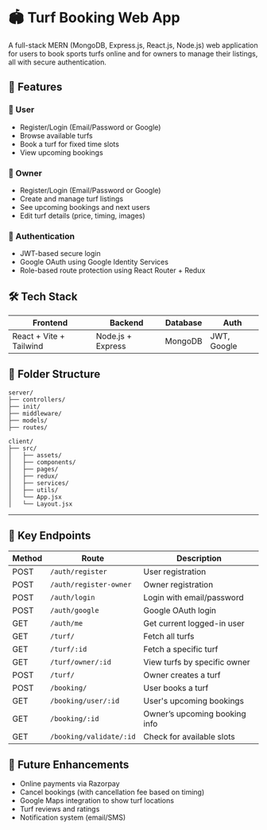 
# 🏟️ Turf Booking Web App

A full-stack MERN (MongoDB, Express.js, React.js, Node.js) web application for users to book sports turfs online and for owners to manage their listings, all with secure authentication.

## 🚀 Features

### 👤 User

- Register/Login (Email/Password or Google)
- Browse available turfs
- Book a turf for fixed time slots
- View upcoming bookings

### 👑 Owner

- Register/Login (Email/Password or Google)
- Create and manage turf listings
- See upcoming bookings and next users
- Edit turf details (price, timing, images)

### 🔐 Authentication

- JWT-based secure login
- Google OAuth using Google Identity Services
- Role-based route protection using React Router + Redux

## 🛠️ Tech Stack

| Frontend                | Backend           | Database | Auth        |
| ----------------------- | ----------------- | -------- | ----------- |
| React + Vite + Tailwind | Node.js + Express | MongoDB  | JWT, Google |

## 📁 Folder Structure

````
server/
├── controllers/
├── init/
├── middleware/
├── models/
├── routes/

client/
├── src/
│   ├── assets/
│   ├── components/
│   ├── pages/
│   ├── redux/
│   ├── services/
│   ├── utils/
│   └── App.jsx
│   └── Layout.jsx
````

---

## 🧪 Key Endpoints

| Method | Route                      | Description                    |
|--------|----------------------------|--------------------------------|
| POST   | `/auth/register`           | User registration              |
| POST   | `/auth/register-owner`     | Owner registration             |
| POST   | `/auth/login`              | Login with email/password      |
| POST   | `/auth/google`             | Google OAuth login             |
| GET    | `/auth/me`                 | Get current logged-in user     |
| GET    | `/turf/`                   | Fetch all turfs                |
| GET    | `/turf/:id`                | Fetch a specific turf          |
| GET    | `/turf/owner/:id`          | View turfs by specific owner   |
| POST   | `/turf/`                   | Owner creates a turf           |
| POST   | `/booking/`                | User books a turf              |
| GET    | `/booking/user/:id`        | User's upcoming bookings       |
| GET    | `/booking/:id`             | Owner’s upcoming booking info  |
| GET    | `/booking/validate/:id`    | Check for available slots      |

## 🎯 Future Enhancements

- Online payments via Razorpay
- Cancel bookings (with cancellation fee based on timing)
- Google Maps integration to show turf locations
- Turf reviews and ratings
- Notification system (email/SMS)
